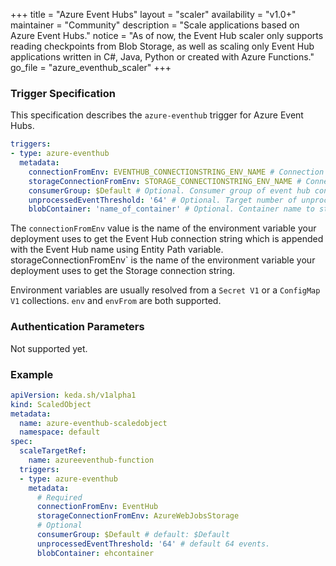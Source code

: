 +++
title = "Azure Event Hubs"
layout = "scaler"
availability = "v1.0+"
maintainer = "Community"
description = "Scale applications based on Azure Event Hubs."
notice = "As of now, the Event Hub scaler only supports reading checkpoints from Blob Storage, as well as scaling only Event Hub applications written in C#, Java, Python or created with Azure Functions."
go_file = "azure_eventhub_scaler"
+++

### Trigger Specification

This specification describes the `azure-eventhub` trigger for Azure Event Hubs.

```yaml
triggers:
- type: azure-eventhub
  metadata:
    connectionFromEnv: EVENTHUB_CONNECTIONSTRING_ENV_NAME # Connection string for Event Hub namespace appended with "EntityPath=<event_hub_name>"
    storageConnectionFromEnv: STORAGE_CONNECTIONSTRING_ENV_NAME # Connection string for account used to store checkpoint. As of now the Event Hub scaler only reads from Azure Blob Storage.
    consumerGroup: $Default # Optional. Consumer group of event hub consumer. Default: $Default
    unprocessedEventThreshold: '64' # Optional. Target number of unprocessed events across all partitions in Event Hub for HPA. Default: 64 events.
    blobContainer: 'name_of_container' # Optional. Container name to store checkpoint. This is needed when a using an Event Hub application written in dotnet or java, and not an Azure function.
```

The `connectionFromEnv` value is the name of the environment variable your deployment uses to get the Event Hub connection string which is appended with the Event Hub name using Entity Path variable. storageConnectionFromEnv` is the name of the environment variable your deployment uses to get the Storage connection string.

Environment variables are usually resolved from a `Secret V1` or a `ConfigMap V1` collections. `env` and `envFrom` are both supported.

### Authentication Parameters

Not supported yet.

### Example

```yaml
apiVersion: keda.sh/v1alpha1
kind: ScaledObject
metadata:
  name: azure-eventhub-scaledobject
  namespace: default
spec:
  scaleTargetRef:
    name: azureeventhub-function
  triggers:
  - type: azure-eventhub
    metadata:
      # Required
      connectionFromEnv: EventHub
      storageConnectionFromEnv: AzureWebJobsStorage
      # Optional
      consumerGroup: $Default # default: $Default
      unprocessedEventThreshold: '64' # default 64 events.
      blobContainer: ehcontainer
```
